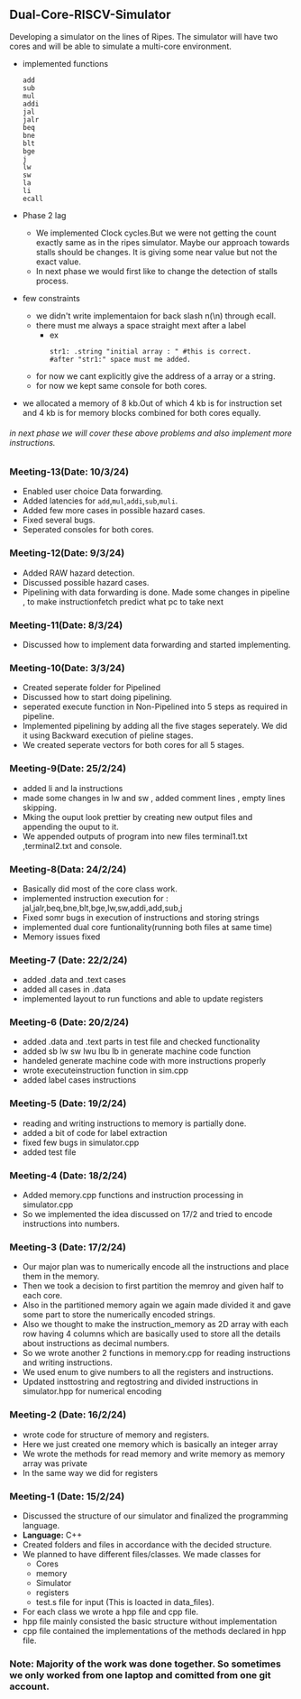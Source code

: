 ## Dual-Core-RISCV-Simulator

Developing a  simulator on the lines of Ripes. The simulator will have two cores and will be able to simulate a multi-core environment.

- implemented functions

  ```assembly=
  add
  sub
  mul
  addi
  jal
  jalr
  beq
  bne
  blt
  bge
  j
  lw
  sw
  la
  li
  ecall
  ```

- Phase 2 lag

     - We implemented Clock cycles.But we were not getting the count exactly same as in the ripes simulator. Maybe our approach towards stalls should be changes. It is giving some near value but not the exact value.
     - In next phase we would first like to change the detection of stalls process.
 - few constraints
     - we didn't write implementaion for back slash n(\n) through ecall.
     - there must me always a space straight mext after a label
         - ex
            ```code=assembly
            str1: .string "initial array : " #this is correct.
            #after "str1:" space must me added. 
            ```
    - for now we cant explicitly give the address of a array or a string.
    - for now we kept same console for both cores.
- we allocated a memory of 8 kb.Out of which 4 kb is for instruction set and 4 kb is for memory blocks combined for both cores equally.
###### in next phase we will cover these above problems and also implement more instructions.
### Meeting-13(Date: 10/3/24)
- Enabled user choice Data forwarding.
- Added latencies for `add`,`mul`,`addi`,`sub`,`muli`.
- Added few more cases in possible hazard cases.
- Fixed several bugs.
- Seperated consoles for both cores.

### Meeting-12(Date: 9/3/24)
- Added RAW hazard detection.
- Discussed possible hazard cases.
- Pipelining with data forwarding is done. Made some changes in pipeline , to make instructionfetch predict what pc to take next

### Meeting-11(Date: 8/3/24)
- Discussed how to implement data forwarding and started implementing.
### Meeting-10(Date: 3/3/24)
- Created seperate folder for Pipelined
- Discussed how to start doing pipelining.
- seperated execute function in Non-Pipelined into 5 steps as required in pipeline.
- Implemented pipelining by adding all the five stages seperately. We did it using Backward execution of pieline stages.
- We created seperate vectors for both cores for all 5 stages.
### Meeting-9(Date: 25/2/24)
- added li and la instructions
- made some changes in lw and sw , added comment lines , empty lines skipping.
- Mking the ouput look prettier by creating new output files and appending the ouput to it.
- We appended outputs of program into new files terminal1.txt ,terminal2.txt and console.
### Meeting-8(Data: 24/2/24)
- Basically did most of the core class work. 
- implemented instruction execution for : jal,jalr,beq,bne,blt,bge,lw,sw,addi,add,sub,j
- Fixed somr bugs in execution of instructions and storing strings
- implemented dual core funtionality(running both files at same time)
- Memory issues fixed

### Meeting-7 (Date: 22/2/24)
- added .data and .text cases 
- added all cases in .data
- implemented layout to run functions and able to update registers

### Meeting-6 (Date: 20/2/24)
- added .data and .text parts in test file and checked functionality
- added sb lw sw lwu lbu lb in generate machine code function
- handeled generate machine code with more instructions properly
- wrote executeinstruction function in sim.cpp
- added label cases instructions

### Meeting-5 (Date: 19/2/24)
- reading and writing instructions to memory is partially done.
- added a bit of code for label extraction
- fixed few bugs in simulator.cpp
- added test file 

### Meeting-4 (Date: 18/2/24)
- Added memory.cpp functions and instruction processing in simulator.cpp
- So we implemented the idea discussed on 17/2 and tried to encode instructions into numbers.

### Meeting-3 (Date: 17/2/24)
- Our major plan was to numerically encode all the instructions and place them in the memory.
- Then we took a decision to first partition the memroy and given half to each core.
- Also in the partitioned memory again we again made divided it and gave some part to store the numerically encoded strings.
- Also we thought to make the instruction_memory as 2D array with each row having 4 columns which are basically used to store all the details about instructions as decimal numbers.
- So we wrote another 2 functions in memory.cpp for reading instructions and writing instructions.
- We used enum to give numbers to all the registers and instructions.
- Updated insttostring and regtostring and divided instructions in simulator.hpp for numerical encoding

### Meeting-2 (Date: 16/2/24)
- wrote code for structure of memory and registers.
- Here we just created one memory which is basically an integer array
- We wrote the methods for read memory and write memory as memory array was private
- In the same way we did for registers

### Meeting-1 (Date: 15/2/24)
- Discussed the structure of our simulator and finalized the programming language.
- **Language:** C++
- Created folders and files in accordance with the decided structure.
- We planned to have different files/classes. We made classes for
    - Cores
    - memory
    - Simulator
    - registers
    - test.s file for input (This is loacted in data_files).
- For each class we wrote a hpp file and cpp file.
- hpp file mainly consisted the basic structure without implementation
- cpp file contained the implementations of the methods declared in hpp file.

### Note: Majority of the work was done together. So sometimes we only worked from one laptop and comitted from one git account. 

